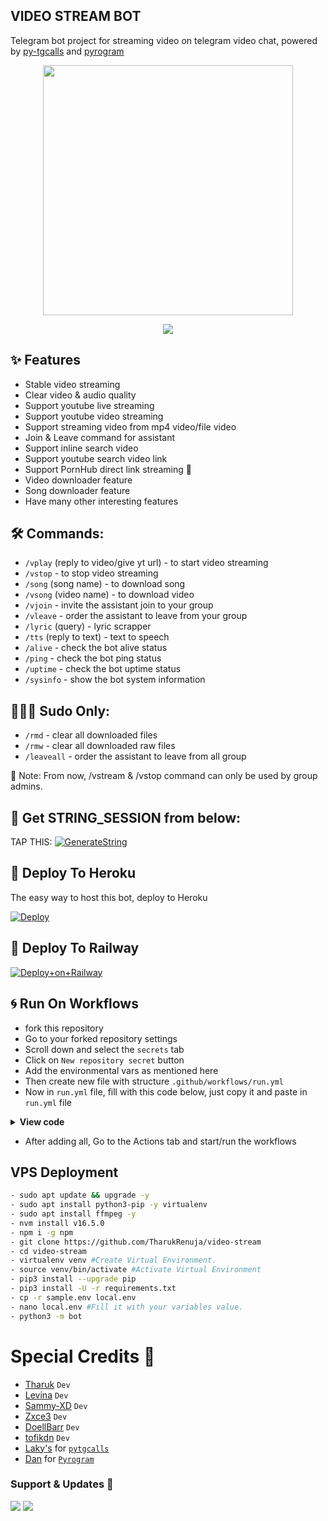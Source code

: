 <h2 align="centre">VIDEO STREAM BOT</h2>

Telegram bot project for streaming video on telegram video chat, powered by [py-tgcalls](https://github.com/pytgcalls/pytgcalls) and [pyrogram](https://github.com/pyrogram/pyrogram)

<p align="center"><a href="https://t.me/videostreamvcslbot"><img src="https://telegra.ph/file/1fbd730aed41f0e70cf68.jpg" width="400"></a></p>
<p align="center">
    <a href="https://www.python.org/" alt="made-with-python"> <img src="https://img.shields.io/badge/Made%20with-Python-black.svg?style=flat-square&logo=python&logoColor=blue&color=red" /></a>
</p>

## ✨ Features
- Stable video streaming
- Clear video & audio quality
- Support youtube live streaming
- Support youtube video streaming
- Support streaming video from mp4 video/file video
- Join & Leave command for assistant
- Support inline search video
- Support youtube search video link
- Support PornHub direct link streaming 🔞
- Video downloader feature
- Song downloader feature
- Have many other interesting features

## 🛠 Commands:
- ``/vplay`` (reply to video/give yt url) - to start video streaming
- ``/vstop`` - to stop video streaming
- ``/song`` (song name) - to download song
- ``/vsong`` (video name) - to download video
- ``/vjoin`` - invite the assistant join to your group
- ``/vleave`` - order the assistant to leave from your group
- ``/lyric`` (query) - lyric scrapper
- ``/tts`` (reply to text) - text to speech
- ``/alive`` - check the bot alive status
- ``/ping`` - check the bot ping status
- ``/uptime`` - check the bot uptime status
- ``/sysinfo`` - show the bot system information

## 🧙🏻‍♂️ Sudo Only:
- ``/rmd`` - clear all downloaded files
- ``/rmw`` - clear all downloaded raw files
- ``/leaveall`` - order the assistant to leave from all group

📝 Note: From now, /vstream & /vstop command can only be used by group admins.

## 🧪 Get STRING_SESSION from below:

TAP THIS: [![GenerateString](https://img.shields.io/badge/repl.it-generateString-yellowgreen)](https://replit.com/@levinalab/StringSession#main.py)

## 💜 Deploy To Heroku
The easy way to host this bot, deploy to Heroku

[![Deploy](https://www.herokucdn.com/deploy/button.svg)](https://heroku.com/deploy?template=https://github.com/Captainamarica/Vdio-Streamer-)

## 🚄 Deploy To Railway
[![Deploy+on+Railway](https://railway.app/button.svg)](https://railway.app/new/template?template=https://github.com/Captainamarica/Vdio-Streamer-&envs=API_ID,API_HASH,BOT_TOKEN,BOT_USERNAME,ASSISTANT_NAME,SESSION_NAME,SUDO_USERS,DURATION_LIMIT)

## 🌀 Run On Workflows

- fork this repository
- Go to your forked repository settings
- Scroll down and select the `secrets` tab
- Click on `New repository secret` button
- Add the environmental vars as mentioned here
- Then create new file with structure `.github/workflows/run.yml`
- Now in `run.yml` file, fill with this code below, just copy it and paste in `run.yml` file


<details>
  <summary>
    <b>View code</b>
  </summary>  

```sh
name: Run on workflows
on:
    schedule:
      - cron: "0 */6 * * *"
    push:
      branches: [ main ]
    workflow_dispatch:
    
env:
  API_ID: "${{ secrets.API_ID }}"
  API_HASH: "${{ secrets.API_HASH }}"
  SESSION_NAME: "${{ secrets.SESSION_NAME }}"
  BOT_USERNAME: "${{ secrets.BOT_USERNAME }}"
  ASSISTANT_NAME: "${{ secrets.ASSISTANT_NAME }}"
  DURATION_LIMIT: "${{ secrets.DURATION_LIMIT }}"
  BOT_TOKEN: "${{ secrets.BOT_TOKEN }}"
  SUDO_USERS: "${{ secrets.SUDO_USERS }}"

jobs:
  build:
    runs-on: ubuntu-latest

    steps:
       - uses: actions/checkout@v2
         with:
            ref: beta
       - uses: styfle/cancel-workflow-action@0.9.0
         name: "Cancelling duplicate workflow runs"
         with:
            all_but_latest: true
            access_token: ${{ github.token }}
       - uses: actions/setup-node@v2
         with:
            node-version: '16'
       - name: Set up Python 3.9
         uses: actions/setup-python@v2.2.2
         with:
           python-version: 3.9
       - name: cloning repo and install

         continue-on-error: true
         run: |
           sudo apt -qq update && sudo apt -qq install -y --no-install-recommends ffmpeg neofetch
           pip3 install -r requirements.txt
          #  echo "API_ID=${{ secrets.API_ID }} | tee .env
          #  echo "API_HASH=${{ secrets.API_HASH }} | tee -a .env
          #  echo "BOT_USERNAME=${{ secrets.BOT_USERNAME }} | tee -a .env
          #  echo "ASSISTANT_NAME=${{ secrets.ASSISTANT_NAME }} | tee -a .env
          #  echo "SESSION_NAME=${{ secrets.SESSION_NAME }} | tee -a .env
          #  echo "DURATION_LIMIT=${{ secrets.DURATION_LIMIT }} | tee -a .env
          #  echo "SUDO_USERS=${{ secrets.SUDO_USERS }} | tee -a .env
          #  echo "BOT_TOKEN=${{ secrets.BOT_TOKEN }} | tee -a .env || echo "Proceeding with bot"
          #  cat .env
       - name: Running
         timeout-minutes: 350
         continue-on-error: true
         run: |
           python3 -m bot
           echo "Bot Died"
```
</details>


- After adding all, Go to the Actions tab and start/run the workflows

## VPS Deployment
```sh
- sudo apt update && upgrade -y
- sudo apt install python3-pip -y virtualenv
- sudo apt install ffmpeg -y
- nvm install v16.5.0
- npm i -g npm
- git clone https://github.com/TharukRenuja/video-stream
- cd video-stream
- virtualenv venv #Create Virtual Environment.
- source venv/bin/activate #Activate Virtual Environment
- pip3 install --upgrade pip
- pip3 install -U -r requirements.txt
- cp -r sample.env local.env
- nano local.env #Fill it with your variables value.
- python3 -m bot
```

# Special Credits 💖

- [Tharuk](https://github.com/TharukRenuja) ``Dev``
- [Levina](https://github.com/levina-lab) ``Dev``
- [Sammy-XD](https://github.com/Sammy-XD) ``Dev``
- [Zxce3](https://github.com/Zxce3) ``Dev``
- [DoellBarr](https://github.com/DoellBarr) ``Dev``
- [tofikdn](https://github.com/tofikdn) ``Dev``
- [Laky's](https://github.com/Laky-64) for [``pytgcalls``](https://github.com/MarshalX)
- [Dan](https://github.com/delivrance) for [``Pyrogram``](https://github.com/pyrogram)

### Support & Updates 🎑
<a href="https://t.me/trtechguide"><img src="https://img.shields.io/badge/Join-Group%20Support-blue.svg?style=for-the-badge&logo=Telegram"></a> <a href="https://t.me/SLBotsOfficial"><img src="https://img.shields.io/badge/Join-Updates%20Channel-blue.svg?style=for-the-badge&logo=Telegram"></a>
